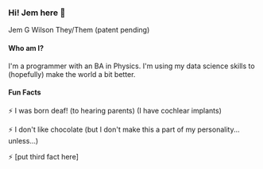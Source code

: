 ### Hi! Jem here 🌱

Jem G Wilson
They/Them (patent pending)

#### Who am I?
I'm a programmer with an BA in Physics. I'm using my data science skills to (hopefully) make the world a bit better.

#### Fun Facts
⚡ I was born deaf! (to hearing parents) (I have cochlear implants)

⚡ I don't like chocolate (but I don't make this a part of my personality... unless...)

⚡ [put third fact here]

<!--
**JemGWilson/JemGWilson** is a ✨ _special_ ✨ repository because its `README.md` (this file) appears on your GitHub profile.

Here are some ideas to get you started:

- 🔭 I’m currently working on ...
- 🌱 I’m currently learning ...
- 👯 I’m looking to collaborate on ...
- 🤔 I’m looking for help with ...
- 💬 Ask me about ...
- 📫 How to reach me: ...
- 😄 Pronouns: ...
- ⚡ Fun fact: ...
-->
